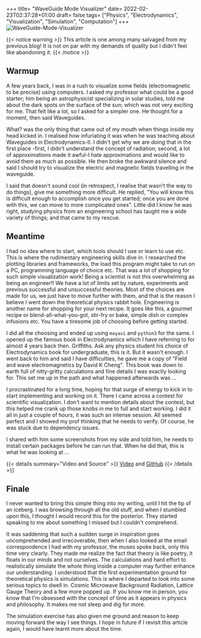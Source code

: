 +++
title= "WaveGuide Mode Visualizer"
date= 2022-02-23T02:37:28+01:00
draft= false
tags= ["Physics", "Electrodynamics", "Visualization", "Simulation", "Computation"]
+++
![WaveGuide-Mode-Visualizer](/images/WaveGuide-Mode-Visualizer.png)

{{< notice warning >}}
This article is one among many salvaged from my previous blog! It is not on par with my demands of quality but I didn't feel like abandoning it.
{{< /notice >}}



## Warmup
A few years back, I was in a rush to visualize some fields (electromagnetic to be precise) using computers. I asked my professor what could be a good starter; him being an astrophysicist specializing in solar studies, told me about the dark spots on the surface of the sun; which was not very exciting for me. That felt like a lot, so I asked for a simpler one. He thought for a moment, then said Waveguides.

What? was the only thing that came out of my mouth when things inside my head kicked in. I realised how infuriating it was when he was teaching about Waveguides in Electrodynamics-II. I didn't get why we are doing that in the first place -first, I didn't understand the concept of radiation; second, a lot of approximations made it awful-I hate approximations and would like to avoid them as much as possible. He then broke the awkward silence and said I should try to visualize the electric and magnetic fields travelling in the waveguide.

I said that doesn't sound cool (in retrospect, I realise that wasn't the way to do things), give me something more difficult. He replied, "You will know this is difficult enough to accomplish once you get started; once you are done with this, we can move to more complicated ones". Little did I know he was right, studying physics from an engineering school has taught me a wide variety of things; and that came to my rescue.

## Meantime
I had no idea where to start, which tools should I use or learn to use etc. This is where the rudimentary engineering skills dive in. I researched the plotting libraries and frameworks, the load this program might take to run on a PC, programming language of choice etc. That was a lot of shopping for such simple visualization work! Being a scientist is not this overwhelming as being an engineer!! We have a lot of limits set by nature, experiments and previous successful and unsuccessful theories. Most of the choices are made for us, we just have to move further with them, and that is the reason I believe I went down the theoretical physics rabbit hole. Engineering is another name for shopping for your next recipe. It goes like this, a gourmet recipe or blend-all-what-you-got, stir-fry or bake, simple dish or complex infusions etc. You have a tiresome job of choosing before getting started.

I did all the choosing and ended up using `mayavi` and `python3` for the same. I opened up the famous book in Electrodynamics which I have referring to for almost 4 years back then. Griffiths. Ask any physics student his choice of Electrodynamics book for undergraduate, this is it. But it wasn't enough. I went back to him and said I have difficulties, he gave me a copy of "Field and wave electromagnetics by David K Cheng". This book was down to earth full of nitty-gritty calculations and fine details I was exactly looking for. This set me up in the path and what happened afterwards was ...

I procrastinated for a long time, hoping for that surge of energy to kick in to start implementing and working on it. There I came across a contest for scientific visualization. I don't want to mention details about the contest, but this helped me crank up those knobs in me to full and start working. I did it all in just a couple of hours, it was such an intense session. All seemed perfect and I showed my prof thinking that he needs to verify. Of course, he was stuck due to dependency issues.

I shared with him some screenshots from my side and told him, he needs to install certain packages before he can run that. When he did that, this is what he was looking at ...

{{< details summary="Video and Source" >}}
[Video](https://player.vimeo.com/video/424267794?h=c9bb7e4047) and [GitHub](https://github.com/ashwinbalaji0811/WaveGuide-Mode-Visualizer?ref=ashwin-balaji)
{{< /details >}}





## Finale
I never wanted to bring this simple thing into my writing, until I hit the tip of an iceberg. I was browsing through all the old stuff, and when I stumbled upon this, I thought I would record this for the posterior. They started speaking to me about something I missed but I couldn't comprehend.

It was saddening that such a sudden surge in inspiration goes uncomprehended and irrecoverable, then when I also looked at the email correspondence I had with my professor, the muses spoke back, only this time very clearly. They made me realize the fact that theory is like poetry, it floats in our minds and not ourselves. The calculations and hard effort to realistically simulate the whole thing inside a computer may further enhance our understanding. I understood that the first experimentation ground for theoretical physics is simulations. This is where I departed to look into some serious topics to dwell in. Cosmic Microwave Background Radiation, Lattice Gauge Theory and a few more popped up. If you know me in person, you know that I'm obsessed with the concept of time as it appears in physics and philosophy. It makes me not sleep and dig for more.

The simulation exercise has also given me ground and reason to keep moving forward the way I see things. I hope in future if I revisit this article again, I would have learnt more about the time.